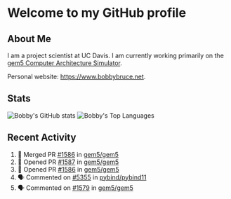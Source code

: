 # Welcome to my GitHub profile

## About Me

I am a project scientist at UC Davis. I am currently working primarily on the [gem5 Computer Architecture Simulator](https://github.com/gem5).

Personal website: <https://www.bobbybruce.net>.

## Stats

![Bobby's GitHub stats](https://github-readme-stats.vercel.app/api?username=bobbyrbruce&show_icons=true&theme=responsive&include_all_commits=true&count_private=true&show=reviews&disable_animations=true)
![Bobby's Top Languages ](https://github-readme-stats.vercel.app/api/top-langs/?username=bobbyrbruce&layout=compact&theme=responsive&count_private=true&langs_count=10&disable_animations=true)

## Recent Activity

<!--START_SECTION:activity-->
1. 🎉 Merged PR [#1586](https://github.com/gem5/gem5/pull/1586) in [gem5/gem5](https://github.com/gem5/gem5)
2. 💪 Opened PR [#1587](https://github.com/gem5/gem5/pull/1587) in [gem5/gem5](https://github.com/gem5/gem5)
3. 💪 Opened PR [#1586](https://github.com/gem5/gem5/pull/1586) in [gem5/gem5](https://github.com/gem5/gem5)
4. 🗣 Commented on [#5355](https://github.com/pybind/pybind11/pull/5355#issuecomment-2359914148) in [pybind/pybind11](https://github.com/pybind/pybind11)
5. 🗣 Commented on [#1579](https://github.com/gem5/gem5/pull/1579#issuecomment-2359704607) in [gem5/gem5](https://github.com/gem5/gem5)
<!--END_SECTION:activity-->
